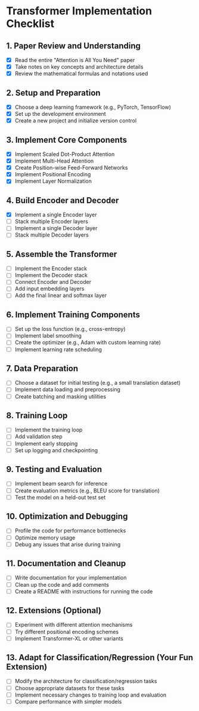 # Transformer Implementation Checklist

## 1. Paper Review and Understanding
- [X] Read the entire "Attention is All You Need" paper
- [X] Take notes on key concepts and architecture details
- [X] Review the mathematical formulas and notations used

## 2. Setup and Preparation
- [X] Choose a deep learning framework (e.g., PyTorch, TensorFlow)
- [X] Set up the development environment
- [X] Create a new project and initialize version control

## 3. Implement Core Components
- [X] Implement Scaled Dot-Product Attention
- [X] Implement Multi-Head Attention
- [X] Create Position-wise Feed-Forward Networks
- [X] Implement Positional Encoding
- [X] Implement Layer Normalization

## 4. Build Encoder and Decoder
- [X] Implement a single Encoder layer
- [ ] Stack multiple Encoder layers
- [ ] Implement a single Decoder layer
- [ ] Stack multiple Decoder layers

## 5. Assemble the Transformer
- [ ] Implement the Encoder stack
- [ ] Implement the Decoder stack
- [ ] Connect Encoder and Decoder
- [ ] Add input embedding layers
- [ ] Add the final linear and softmax layer

## 6. Implement Training Components
- [ ] Set up the loss function (e.g., cross-entropy)
- [ ] Implement label smoothing
- [ ] Create the optimizer (e.g., Adam with custom learning rate)
- [ ] Implement learning rate scheduling

## 7. Data Preparation
- [ ] Choose a dataset for initial testing (e.g., a small translation dataset)
- [ ] Implement data loading and preprocessing
- [ ] Create batching and masking utilities

## 8. Training Loop
- [ ] Implement the training loop
- [ ] Add validation step
- [ ] Implement early stopping
- [ ] Set up logging and checkpointing

## 9. Testing and Evaluation
- [ ] Implement beam search for inference
- [ ] Create evaluation metrics (e.g., BLEU score for translation)
- [ ] Test the model on a held-out test set

## 10. Optimization and Debugging
- [ ] Profile the code for performance bottlenecks
- [ ] Optimize memory usage
- [ ] Debug any issues that arise during training

## 11. Documentation and Cleanup
- [ ] Write documentation for your implementation
- [ ] Clean up the code and add comments
- [ ] Create a README with instructions for running the code

## 12. Extensions (Optional)
- [ ] Experiment with different attention mechanisms
- [ ] Try different positional encoding schemes
- [ ] Implement Transformer-XL or other variants

## 13. Adapt for Classification/Regression (Your Fun Extension)
- [ ] Modify the architecture for classification/regression tasks
- [ ] Choose appropriate datasets for these tasks
- [ ] Implement necessary changes to training loop and evaluation
- [ ] Compare performance with simpler models
